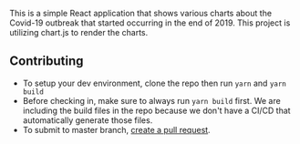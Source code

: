 This is a simple React application that shows various charts about the Covid-19 outbreak that started occurring in the end of 2019. This project is utilizing chart.js to render the charts.

## Contributing

- To setup your dev environment, clone the repo then run `yarn` and `yarn build`
- Before checking in, make sure to always run `yarn build` first. We are including the build files in the repo because we don't have a CI/CD that automatically generate those files.
- To submit to master branch, [create a pull request](https://opensource.com/article/19/7/create-pull-request-github).